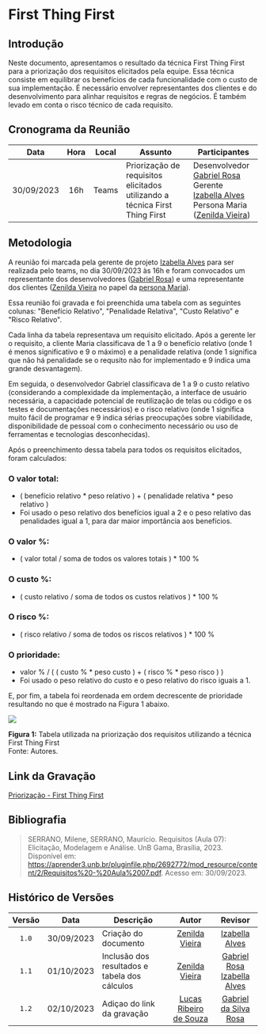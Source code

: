 # First Thing First

## Introdução

Neste documento, apresentamos o resultado da técnica First Thing First para a priorização dos requisitos elicitados pela equipe. Essa técnica consiste em equilibrar os benefícios de cada funcionalidade com o custo de sua implementação. É necessário envolver representantes dos clientes e do desenvolvimento para alinhar requisitos e regras de negócios. É também levado em conta o risco técnico de cada requisito.

## Cronograma da Reunião

| Data | Hora | Local | Assunto | Participantes |
| :--: | :--: | :---: | ------- | ------------ |
| 30/09/2023 | 16h | Teams | Priorização de requisitos elicitados utilizando a técnica First Thing First | Desenvolvedor [Gabriel Rosa](https://github.com/gabrielrosa09) <br> Gerente [Izabella Alves](https://github.com/izabellaalves) <br> Persona Maria ([Zenilda Vieira](https://github.com/zenildavieira))


## Metodologia

A reunião foi marcada pela gerente de projeto [Izabella Alves](https://github.com/izabellaalves) para ser realizada pelo teams, no dia 30/09/2023 às 16h e foram convocados um representante dos desenvolvedores ([Gabriel Rosa](https://github.com/gabrielrosa09)) e uma representante dos clientes ([Zenilda Vieira](https://github.com/zenildavieira) no papel da [persona Maria](/docs/elicitacao/personas.md)).

Essa reunião foi gravada e foi preenchida uma tabela com as seguintes colunas: "Benefício Relativo", "Penalidade Relativa", "Custo Relativo" e "Risco Relativo".

Cada linha da tabela representava um requisito elicitado. Após a gerente ler o requisito, a cliente Maria classificava de 1 a 9 o benefício relativo (onde 1 é menos significativo e 9 o máximo) e a penalidade relativa (onde 1 significa que não há penalidade se o requsito não for implementado e 9 indica uma grande desvantagem). 

Em seguida, o desenvolvedor Gabriel classificava de 1 a 9 o custo relativo (considerando a complexidade da implementação, a interface de usuário necessária, a capacidade potencial de reutilização de telas ou código e os testes e documentações necessários) e o risco relativo (onde 1 significa muito fácil de programar e 9 indica sérias preocupações sobre viabilidade, disponibilidade de pessoal com o conhecimento necessário ou uso de ferramentas e tecnologias desconhecidas).

Após o preenchimento dessa tabela para todos os requisitos elicitados, foram calculados:

### O valor total: 
   - ( benefício relativo * peso relativo ) + ( penalidade relativa * peso relativo )
   - Foi usado o peso relativo dos benefícios igual a 2 e o peso relativo das penalidades igual a 1, para dar maior importância aos benefícios.
### O valor %: 
   - ( valor total / soma de todos os valores totais ) * 100 %
### O custo %: 
   - ( custo relativo / soma de todos os custos relativos ) * 100 %
### O risco %: 
   - ( risco relativo / soma de todos os riscos relativos ) * 100 %
### O prioridade: 
   - valor % / ( ( custo % * peso custo ) +  ( risco % * peso risco ) )
   - Foi usado o peso relativo do custo e o peso relativo do risco iguais a 1.

E, por fim, a tabela foi reordenada em ordem decrescente de prioridade resultando no que é mostrado na Figura 1 abaixo.

<img src="https://github.com/Requisitos-de-Software/2023.2-Economia-DF/blob/main/docs/imagens/tabela-first-thing-first.png?raw=true">

**Figura 1:** Tabela utilizada na priorização dos requisitos utilizando a técnica First Thing First  <br>
Fonte: Autores.

## Link da Gravação

[Priorização - First Thing First](https://youtu.be/bedI9YdRKF8)

## Bibliografia
> SERRANO, Milene, SERRANO, Maurício. Requisitos (Aula 07): Elicitação, Modelagem e Análise. UnB Gama, Brasília, 2023. Disponível em: <https://aprender3.unb.br/pluginfile.php/2692772/mod_resource/content/2/Requisitos%20-%20Aula%2007.pdf>. Acesso em: 30/09/2023.


## Histórico de Versões
| Versão | Data       | Descrição            | Autor                                                      | Revisor                                     |
| :----: | ---------- | -------------------- | :--------------------------------------------------------: | :-----------------------------------------: |
| `1.0`  | 30/09/2023 | Criação do documento | [Zenilda Vieira](https://github.com/zenildavieira) | [Izabella Alves](https://github.com/izabellaalves) |
| `1.1`  | 01/10/2023 | Inclusão dos resultados e tabela dos cálculos | [Zenilda Vieira](https://github.com/zenildavieira) | [Gabriel Rosa](https://github.com/gabrielrosa09) <br> [Izabella Alves](https://github.com/izabellaalves) |
| `1.2`  | 02/10/2023 | Adiçao do link da gravação | [Lucas Ribeiro de Souza](https://github.com/lucassouzs) | [Gabriel da Silva Rosa](https://github.com/gabrielrosa09) |
